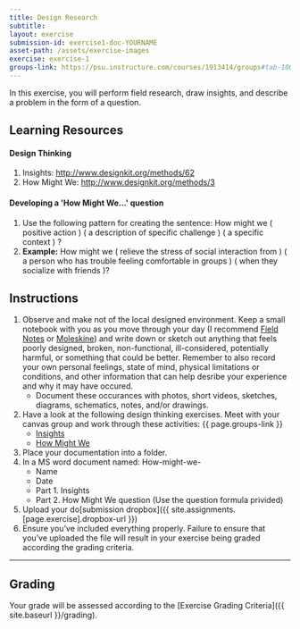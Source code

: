 ```yaml
---
title: Design Research
subtitle: 
layout: exercise
submission-id: exercise1-doc-YOURNAME
asset-path: /assets/exercise-images
exercise: exercise-1
groups-link: https://psu.instructure.com/courses/1913414/groups#tab-100810
---
```


In this exercise, you will perform field research, draw insights, and describe a problem in the form of a question.

## Learning Resources

#### Design Thinking

1. Insights: http://www.designkit.org/methods/62
2. How Might We: http://www.designkit.org/methods/3

#### Developing a 'How Might We...' question

1. Use the following pattern for creating the sentence: How might we ( positive action ) ( a description of specific challenge ) ( a specific context ) ?
2. **Example:** How might we ( relieve the stress of social interaction from ) ( a person who has trouble feeling comfortable in groups ) ( when they socialize with friends )?

## Instructions
1. Observe and make not of the local designed environment. Keep a small notebook with you as you move through your day (I recommend [Field Notes](https://fieldnotesbrand.com/products/original-kraft) or [Moleskine](https://us.moleskine.com/cahier-journal-grey/p0409)) and write down or sketch out anything that feels poorly designed, broken, non-functional, ill-considered, potentially harmful, or something that could be better. Remember to also record your own personal feelings, state of mind, physical limitations or conditions, and other information that can help desribe your experience and why it may have occured. 
   - Document these occurances with photos, short videos, sketches, diagrams, schematics, notes, and/or drawings.
3. Have a look at the following design thinking exercises. Meet with your canvas group and work through these activities: {{ page.groups-link }}
   - [Insights](http://www.designkit.org/methods/62)
   - [How Might We](http://www.designkit.org/methods/3)
4. Place your documentation into a folder.
5. In a MS word document named: How-might-we-
   - Name
   - Date
   - Part 1. Insights
   - Part 2. How Might We question (Use the question formula privided)
6. Upload your do[submission dropbox]({{ site.assignments.[page.exercise].dropbox-url }})
7. Ensure you’ve included everything properly. Failure to ensure that you’ve uploaded the file will result in your exercise being graded according the grading criteria.

* * *

## Grading
Your grade will be assessed according to the [Exercise Grading Criteria]({{ site.baseurl }}/grading). 



